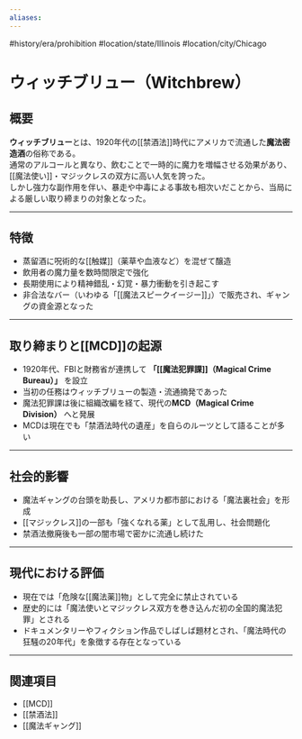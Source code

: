```yaml
---
aliases:
---
```

#history/era/prohibition #location/state/Illinois #location/city/Chicago 
# ウィッチブリュー（Witchbrew）

## 概要
**ウィッチブリュー**とは、1920年代の[[禁酒法]]時代にアメリカで流通した**魔法密造酒**の俗称である。  
通常のアルコールと異なり、飲むことで一時的に魔力を増幅させる効果があり、[[魔法使い]]・マジックレスの双方に高い人気を誇った。  
しかし強力な副作用を伴い、暴走や中毒による事故も相次いだことから、当局による厳しい取り締まりの対象となった。  

---

## 特徴
- 蒸留酒に呪術的な[[触媒]]（薬草や血液など）を混ぜて醸造  
- 飲用者の魔力量を数時間限定で強化  
- 長期使用により精神錯乱・幻覚・暴力衝動を引き起こす  
- 非合法なバー（いわゆる「[[魔法スピークイージー]]」）で販売され、ギャングの資金源となった  

---

## 取り締まりと[[MCD]]の起源
- 1920年代、FBIと財務省が連携して **「[[魔法犯罪課]]（Magical Crime Bureau）」** を設立  
- 当初の任務はウィッチブリューの製造・流通摘発であった  
- 魔法犯罪課は後に組織改編を経て、現代の**MCD（Magical Crime Division）** へと発展  
- MCDは現在でも「禁酒法時代の遺産」を自らのルーツとして語ることが多い  

---

## 社会的影響
- 魔法ギャングの台頭を助長し、アメリカ都市部における「魔法裏社会」を形成  
- [[マジックレス]]の一部も「強くなれる薬」として乱用し、社会問題化  
- 禁酒法撤廃後も一部の闇市場で密かに流通し続けた  

---

## 現代における評価
- 現在では「危険な[[魔法薬]]物」として完全に禁止されている  
- 歴史的には「魔法使いとマジックレス双方を巻き込んだ初の全国的魔法犯罪」とされる  
- ドキュメンタリーやフィクション作品でしばしば題材とされ、「魔法時代の狂騒の20年代」を象徴する存在となっている  

---

## 関連項目
- [[MCD]]  
- [[禁酒法]]
- [[魔法ギャング]]
